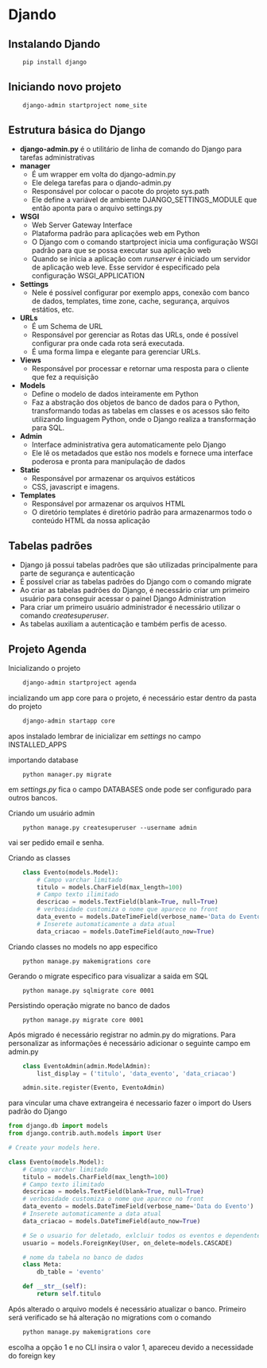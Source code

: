 # Djando 


## Instalando Djando
```bash
    pip install django
```

## Iniciando novo projeto
```bash
    django-admin startproject nome_site
```

## Estrutura básica do Django
- **django-admin.py** é o utilitário de linha de comando do Django para tarefas administrativas
- **manager**
    - É um wrapper em volta do django-admin.py
    - Ele delega tarefas para o djando-admin.py
    - Responsável por colocar o pacote do projeto sys.path
    - Ele define a variável de ambiente DJANGO_SETTINGS_MODULE que então aponta para o arquivo settings.py
- **WSGI**
    - Web Server Gateway Interface
    - Plataforma padrão para aplicações web em Python
    - O Django com o comando startproject inicia uma configuração WSGI padrão para que se possa executar sua aplicação web
    - Quando se inicia a aplicação com _runserver_ é iniciado um servidor de aplicação web leve. Esse servidor é especificado pela configuração WSGI_APPLICATION
- **Settings**
    - Nele é possível configurar por exemplo apps, conexão com banco de dados, templates, time zone, cache, segurança, arquivos estátios, etc.
- **URLs**
    - É um Schema de URL
    - Responsável por gerenciar as Rotas das URLs, onde é possível configurar pra onde cada rota será executada.
    - É uma forma limpa e elegante para gerenciar URLs.
- **Views**
    - Responsável por processar e retornar uma resposta para o cliente que fez a requisição
- **Models**
    - Define o modelo de dados inteiramente em Python
    - Faz a abstração dos objetos de banco de dados para o Python, transformando todas as tabelas em classes e os acessos são feito utilizando linguagem Python, onde o Django realiza a transformação para SQL.
- **Admin**
    - Interface administrativa gera automaticamente pelo Django
    - Ele lê os metadados que estão nos models e fornece uma interface poderosa e pronta para manipulação de dados
- **Static**
    - Responsável por armazenar os arquivos estáticos
    - CSS, javascript e imagens.
- **Templates**
    - Responsável por armazenar os arquivos HTML
    - O diretório templates é diretório padrão para armazenarmos todo o conteúdo HTML da nossa aplicação


## Tabelas padrões
- Django já possui tabelas padrões que são utilizadas principalmente para parte de segurança e autenticação
- É possível criar as tabelas padrões do Django com o comando migrate
- Ao criar as tabelas padrões do Django, é necessário criar um primeiro usuário para conseguir acessar o painel Django Administration
- Para criar um primeiro usuário administrador é necessário utilizar o comando _createsuperuser_.
- As tabelas auxiliam a autenticação e também perfis de acesso.


## Projeto Agenda

Inicializando o projeto
```bash
    django-admin startproject agenda
```

incializando um app core para o projeto, é necessário estar dentro da pasta do projeto
```bash
    django-admin startapp core
```
apos instalado lembrar de inicializar em _settings_ no campo INSTALLED_APPS 

importando database
```
    python manager.py migrate
```
em _settings.py_ fica o campo DATABASES onde pode ser configurado para outros bancos.


Criando um usuário admin
```
    python manage.py createsuperuser --username admin
```
vai ser pedido email e senha.


Criando as classes
```python
    class Evento(models.Model):
        # Campo varchar limitado
        titulo = models.CharField(max_length=100)
        # Campo texto ilimitado
        descricao = models.TextField(blank=True, null=True)
        # verbosidade customiza o nome que aparece no front
        data_evento = models.DateTimeField(verbose_name='Data do Evento')
        # Inserete automaticamente a data atual
        data_criacao = models.DateTimeField(auto_now=True)
```
Criando classes no models no app especifico
```
    python manage.py makemigrations core
```

Gerando o migrate especifico para visualizar a saida em SQL
```
    python manage.py sqlmigrate core 0001
```

Persistindo operação migrate no banco de dados
```
    python manage.py migrate core 0001
```


Após migrado é necessário registrar no admin.py do migrations.
Para personalizar as informações é necessário adicionar o seguinte campo em admin.py
```python
    class EventoAdmin(admin.ModelAdmin):
        list_display = ('titulo', 'data_evento', 'data_criacao')

    admin.site.register(Evento, EventoAdmin)

```

para vincular uma chave extrangeira é necessario fazer o import do Users padrão do Django
```python
from django.db import models
from django.contrib.auth.models import User

# Create your models here.

class Evento(models.Model):
    # Campo varchar limitado
    titulo = models.CharField(max_length=100)
    # Campo texto ilimitado
    descricao = models.TextField(blank=True, null=True)
    # verbosidade customiza o nome que aparece no front
    data_evento = models.DateTimeField(verbose_name='Data do Evento')
    # Inserete automaticamente a data atual
    data_criacao = models.DateTimeField(auto_now=True)

    # Se o usuario for deletado, exlcluir todos os eventos e dependentes dele vai ser excluido
    usuario = models.ForeignKey(User, on_delete=models.CASCADE)

    # nome da tabela no banco de dados
    class Meta:
        db_table = 'evento'

    def __str__(self):
        return self.titulo

```

Após alterado o arquivo models é necessário atualizar o banco.
Primeiro será verificado se há alteração no migrations com o comando
```bash
    python manage.py makemigrations core
```
escolha a opção 1 e no CLI insira o valor 1, apareceu devido a necessidade do foreign key
